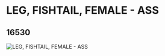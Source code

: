 # LEG, FISHTAIL, FEMALE - ASS
## 16530
![LEG, FISHTAIL, FEMALE - ASS](https://lc-www-live-s.legocdn.com/media/bricks/5/2/6061814.jpg)